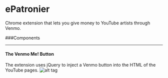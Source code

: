 # ePatronier
Chrome extension that lets you give money to YouTube artists through Venmo.

###Components
_____________
#### The Venmo Me! Button
The extension uses jQuery to inject a Venmo button into the HTML of the YouTube pages.
![alt tag](http://i.imgur.com/1xEQrM8.png)
